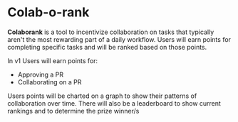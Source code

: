 # Colab-o-rank

**Colaborank** is a tool to incentivize collaboration on tasks that typically aren't the most rewarding part of a daily workflow. Users will earn points for completing specific tasks and will be ranked based on those points.

In v1 Users will earn points for:
* Approving a PR
* Collaborating on a PR

Users points will be charted on a graph to show their patterns of collaboration over time. There will also be a leaderboard to show current rankings and to determine the prize winner/s
